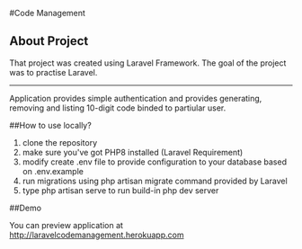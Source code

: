 #Code Management

## About Project

That project was created using Laravel Framework.
The goal of the project was to practise Laravel.

---


Application provides simple authentication and provides
generating, removing and listing 10-digit code binded to partiular user.

##How to use locally?

1. clone the repository 
2. make sure you've got PHP8 installed (Laravel Requirement)
3. modify create .env file to provide configuration to your database based on .env.example
4. run migrations using php artisan migrate command provided by Laravel
5. type php artisan serve to run build-in php dev server

##Demo

You can preview application at http://laravelcodemanagement.herokuapp.com





